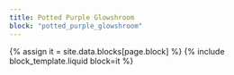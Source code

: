 ```yaml
---
title: Potted Purple Glowshroom
block: "potted_purple_glowshroom"
---
```


{% assign it = site.data.blocks[page.block] %}
{% include block_template.liquid block=it %}

